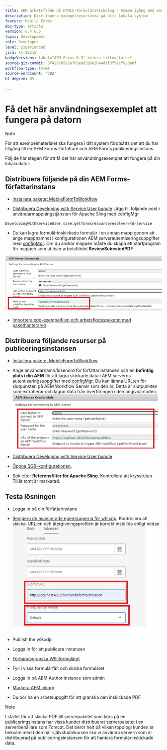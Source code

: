 ```yaml
---
title: AEM arbetsflöde på HTML5-formulärskickning - Komma igång med användningsfallet
description: Distribuera exempelresurserna på ditt lokala system
feature: Mobile Forms
doc-type: article
version: 6.4,6.5
topic: Development
role: Developer
level: Experienced
jira: kt-16215
badgeVersions: label="AEM Forms 6.5" before-title="false"
source-git-commit: 5f42678502a785ead29982044d1f3f5ecf023e0f
workflow-type: tm+mt
source-wordcount: '392'
ht-degree: 0%

---
```


# Få det här användningsexemplet att fungera på datorn

>[!NOTE]
>
>För att exempelmaterialet ska fungera i ditt system förutsätts det att du har tillgång till en AEM Forms-författare och AEM Forms publiceringsinstans.

Följ de här stegen för att få det här användningsexemplet att fungera på din lokala dator:

## Distribuera följande på din AEM Forms-författarinstans

* [Installera paketet MobileFormToWorkflow](assets/MobileFormToWorkflow.core-1.0.0-SNAPSHOT.jar)

* [Distribuera Developing with Service User bundle](https://experienceleague.adobe.com/docs/experience-manager-learn/assets/developingwithserviceuser.zip?lang=en)
Lägg till följande post i användarmappningstjänsten för Apache Sling med configMgr

```
DevelopingWithServiceUser.core:getformsresourceresolver=fd-service
```

* Du kan lagra formulärinskickade formulär i en annan mapp genom att ange mappnamnet i konfigurationen AEM serverautentiseringsuppgifter med [configMgr](http://localhost:4502/system/console/configMg). Om du ändrar mappen måste du skapa ett startprogram för mappen som utlöser arbetsflödet **ReviewSubestedPDF**

![config-author](assets/author-config.png)
* [Importera xdp-exempelfilen och arbetsflödespaketet med pakethanteraren](assets/xdp-form-and-workflow.zip).


## Distribuera följande resurser på publiceringsinstansen

* [Installera paketet MobileFormToWorkflow](assets/MobileFormToWorkflow.core-1.0.0-SNAPSHOT.jar)

* Ange användarnamn/lösenord för författarinstansen och en **befintlig plats i din AEM** för att lagra skickade data i AEM serverns autentiseringsuppgifter med [configMgr](http://localhost:4503/system/console/configMgr). Du kan lämna URL:en för slutpunkten på AEM Workflow Server som den är. Detta är slutpunkten som extraherar och lagrar data från överföringen i den angivna noden.
  ![publish-config](assets/publish-config.png)

* [Distribuera Developing with Service User bundle](https://experienceleague.adobe.com/docs/experience-manager-learn/assets/developingwithserviceuser.zip?lang=en)
* [Öppna SGB-konfigurationen](http://localhost:4503/system/console/configMgr).
* Sök efter **Referensfilter för Apache Sling**. Kontrollera att kryssrutan Tillåt tomt är markerad.


## Testa lösningen

* Logga in på din författarinstans
* [Redigera de avancerade egenskaperna för w9.xdp](http://localhost:4502/libs/fd/fm/gui/content/forms/formmetadataeditor.html/content/dam/formsanddocuments/w9.xdp). Kontrollera att skicka-URL:en och återgivningsprofilen är korrekt inställda enligt nedan.
  ![xdp-advanced-properties](assets/mobile-form-properties.png)

* Publish the w9.xdp
* Logga in för att publicera instansen
* [Förhandsgranska W9-formuläret](http://localhost:4503/content/dam/formsanddocuments/w9.xdp/jcr:content)
* Fyll i vissa formulärfält och skicka formuläret
* Logga in på AEM Author instance som admin
* [Markera AEM inkorg](http://localhost:4502/aem/inbox)
* Du bör ha en arbetsuppgift för att granska den inskickade PDF

>[!NOTE]
>
>I stället för att skicka PDF till serverpaketet som körs på en publiceringsinstans har vissa kunder distribuerat serverpaketet i en serverbehållare som Tomcat. Det beror helt på vilken topologi kunden är bekväm med.I den här självstudiekursen ska vi använda servern som är distribuerad på publiceringsinstansen för att hantera formulärinskickade data.
